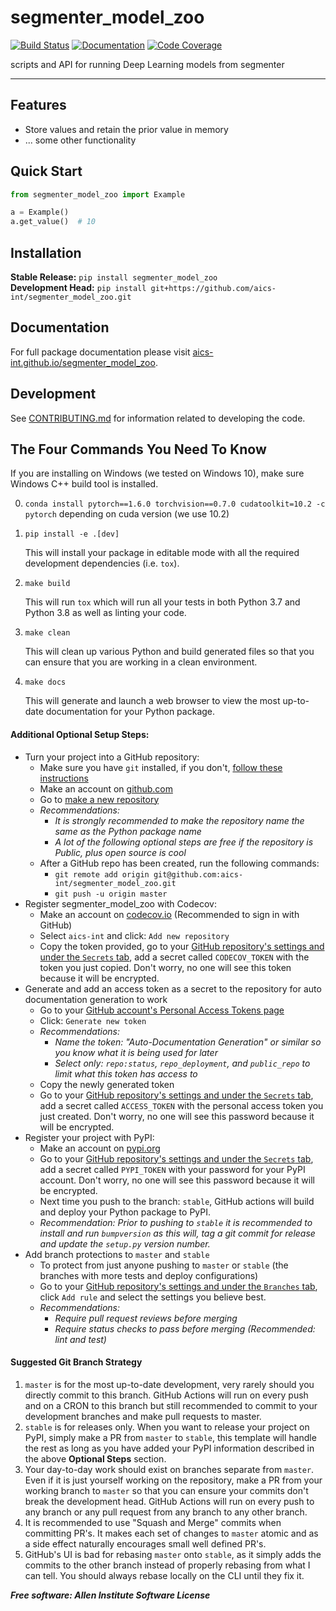 # segmenter_model_zoo

[![Build Status](https://github.com/aics-int/segmenter_model_zoo/workflows/Build%20Master/badge.svg)](https://github.com/aics-int/segmenter_model_zoo/actions)
[![Documentation](https://github.com/aics-int/segmenter_model_zoo/workflows/Documentation/badge.svg)](https://aics-int.github.io/segmenter_model_zoo)
[![Code Coverage](https://codecov.io/gh/aics-int/segmenter_model_zoo/branch/master/graph/badge.svg)](https://codecov.io/gh/aics-int/segmenter_model_zoo)

scripts and API for running Deep Learning models from segmenter

---

## Features
* Store values and retain the prior value in memory
* ... some other functionality

## Quick Start
```python
from segmenter_model_zoo import Example

a = Example()
a.get_value()  # 10
```

## Installation
**Stable Release:** `pip install segmenter_model_zoo`<br>
**Development Head:** `pip install git+https://github.com/aics-int/segmenter_model_zoo.git`

## Documentation
For full package documentation please visit [aics-int.github.io/segmenter_model_zoo](https://aics-int.github.io/segmenter_model_zoo).

## Development
See [CONTRIBUTING.md](CONTRIBUTING.md) for information related to developing the code.

## The Four Commands You Need To Know

If you are installing on Windows (we tested on Windows 10), make sure Windows C++ build tool is installed.

0. `conda install pytorch==1.6.0 torchvision==0.7.0 cudatoolkit=10.2 -c pytorch` depending on cuda version (we use 10.2)

1. `pip install -e .[dev]`

    This will install your package in editable mode with all the required development
    dependencies (i.e. `tox`).

2. `make build`

    This will run `tox` which will run all your tests in both Python 3.7
    and Python 3.8 as well as linting your code.

3. `make clean`

    This will clean up various Python and build generated files so that you can ensure
    that you are working in a clean environment.

4. `make docs`

    This will generate and launch a web browser to view the most up-to-date
    documentation for your Python package.

#### Additional Optional Setup Steps:
* Turn your project into a GitHub repository:
  * Make sure you have `git` installed, if you don't, [follow these instructions](https://git-scm.com/book/en/v2/Getting-Started-Installing-Git)
  * Make an account on [github.com](https://github.com)
  * Go to [make a new repository](https://github.com/new)
  * _Recommendations:_
    * _It is strongly recommended to make the repository name the same as the Python
    package name_
    * _A lot of the following optional steps are *free* if the repository is Public,
    plus open source is cool_
  * After a GitHub repo has been created, run the following commands:
    * `git remote add origin git@github.com:aics-int/segmenter_model_zoo.git`
    * `git push -u origin master`
* Register segmenter_model_zoo with Codecov:
  * Make an account on [codecov.io](https://codecov.io)
  (Recommended to sign in with GitHub)
  * Select `aics-int` and click: `Add new repository`
  * Copy the token provided, go to your [GitHub repository's settings and under the `Secrets` tab](https://github.com/aics-int/segmenter_model_zoo/settings/secrets),
  add a secret called `CODECOV_TOKEN` with the token you just copied.
  Don't worry, no one will see this token because it will be encrypted.
* Generate and add an access token as a secret to the repository for auto documentation
generation to work
  * Go to your [GitHub account's Personal Access Tokens page](https://github.com/settings/tokens)
  * Click: `Generate new token`
  * _Recommendations:_
    * _Name the token: "Auto-Documentation Generation" or similar so you know what it
    is being used for later_
    * _Select only: `repo:status`, `repo_deployment`, and `public_repo` to limit what
    this token has access to_
  * Copy the newly generated token
  * Go to your [GitHub repository's settings and under the `Secrets` tab](https://github.com/aics-int/segmenter_model_zoo/settings/secrets),
  add a secret called `ACCESS_TOKEN` with the personal access token you just created.
  Don't worry, no one will see this password because it will be encrypted.
* Register your project with PyPI:
  * Make an account on [pypi.org](https://pypi.org)
  * Go to your [GitHub repository's settings and under the `Secrets` tab](https://github.com/aics-int/segmenter_model_zoo/settings/secrets),
  add a secret called `PYPI_TOKEN` with your password for your PyPI account.
  Don't worry, no one will see this password because it will be encrypted.
  * Next time you push to the branch: `stable`, GitHub actions will build and deploy
  your Python package to PyPI.
  * _Recommendation: Prior to pushing to `stable` it is recommended to install and run
  `bumpversion` as this will,
  tag a git commit for release and update the `setup.py` version number._
* Add branch protections to `master` and `stable`
    * To protect from just anyone pushing to `master` or `stable` (the branches with
    more tests and deploy
    configurations)
    * Go to your [GitHub repository's settings and under the `Branches` tab](https://github.com/aics-int/segmenter_model_zoo/settings/branches), click `Add rule` and select the
    settings you believe best.
    * _Recommendations:_
      * _Require pull request reviews before merging_
      * _Require status checks to pass before merging (Recommended: lint and test)_

#### Suggested Git Branch Strategy
1. `master` is for the most up-to-date development, very rarely should you directly
commit to this branch. GitHub Actions will run on every push and on a CRON to this
branch but still recommended to commit to your development branches and make pull
requests to master.
2. `stable` is for releases only. When you want to release your project on PyPI, simply
make a PR from `master` to `stable`, this template will handle the rest as long as you
have added your PyPI information described in the above **Optional Steps** section.
3. Your day-to-day work should exist on branches separate from `master`. Even if it is
just yourself working on the repository, make a PR from your working branch to `master`
so that you can ensure your commits don't break the development head. GitHub Actions
will run on every push to any branch or any pull request from any branch to any other
branch.
4. It is recommended to use "Squash and Merge" commits when committing PR's. It makes
each set of changes to `master` atomic and as a side effect naturally encourages small
well defined PR's.
5. GitHub's UI is bad for rebasing `master` onto `stable`, as it simply adds the
commits to the other branch instead of properly rebasing from what I can tell. You
should always rebase locally on the CLI until they fix it.


***Free software: Allen Institute Software License***

